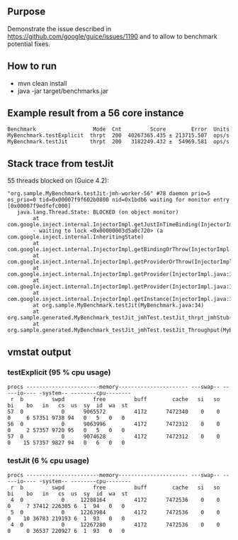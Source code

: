 ## Purpose
Demonstrate the issue described in https://github.com/google/guice/issues/1190 and to allow to benchmark potential fixes.

## How to run
* mvn clean install
* java -jar target/benchmarks.jar

## Example result from a 56 core instance

    Benchmark                  Mode  Cnt         Score        Error  Units
    MyBenchmark.testExplicit  thrpt  200  40267365.435 ± 213715.507  ops/s
    MyBenchmark.testJit       thrpt  200   3182249.432 ±  54969.581  ops/s

## Stack trace from testJit
55 threads blocked on (Guice 4.2):

    "org.sample.MyBenchmark.testJit-jmh-worker-56" #78 daemon prio=5 os_prio=0 tid=0x00007f9f602b0800 nid=0x1bdb6 waiting for monitor entry [0x00007f9edfefc000]
       java.lang.Thread.State: BLOCKED (on object monitor)
            at com.google.inject.internal.InjectorImpl.getJustInTimeBinding(InjectorImpl.java:254)
            - waiting to lock <0x00000003d5a0c720> (a com.google.inject.internal.InheritingState)
            at com.google.inject.internal.InjectorImpl.getBindingOrThrow(InjectorImpl.java:222)
            at com.google.inject.internal.InjectorImpl.getProviderOrThrow(InjectorImpl.java:1040)
            at com.google.inject.internal.InjectorImpl.getProvider(InjectorImpl.java:1071)
            at com.google.inject.internal.InjectorImpl.getProvider(InjectorImpl.java:1034)
            at com.google.inject.internal.InjectorImpl.getInstance(InjectorImpl.java:1086)
            at org.sample.MyBenchmark.testJit(MyBenchmark.java:34)
            at org.sample.generated.MyBenchmark_testJit_jmhTest.testJit_thrpt_jmhStub(MyBenchmark_testJit_jmhTest.java:124)
            at org.sample.generated.MyBenchmark_testJit_jmhTest.testJit_Throughput(MyBenchmark_testJit_jmhTest.java:85)

## vmstat output

### testExplicit (95 % cpu usage)
    procs -----------------------memory---------------------- ---swap-- -----io---- -system-- --------cpu--------
     r  b         swpd         free         buff        cache   si   so    bi    bo   in   cs  us  sy  id  wa  st
    57  0            0      9065572         4172      7472340    0    0     0     6 57351 9738 94   0   5   0   0
    56  0            0      9063996         4172      7472312    0    0     0     2 57357 9720 95   0   5   0   0
    57  0            0      9074628         4172      7472312    0    0     0    15 57357 9827 94   0   6   0   0

### testJit (6 % cpu usage)
    procs -----------------------memory---------------------- ---swap-- -----io---- -system-- --------cpu--------
     r  b         swpd         free         buff        cache   si   so    bi    bo   in   cs  us  sy  id  wa  st
     4  0            0     12288164         4172      7472536    0    0     0     7 37412 226305 6  1  94   0   0
     5  0            0     12263984         4172      7472536    0    0     0    10 36783 219193 6  1  93   0   0
     4  0            0     12267280         4172      7472536    0    0     0     0 36537 220927 6  1  93   0   0
